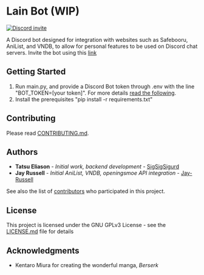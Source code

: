 # Lain Bot (WIP)
[![Discord invite](https://discordapp.com/api/guilds/554770485079179264/embed.png)](https://discord.gg/byDqmcX)

A Discord bot designed for integration with websites such as Safebooru, AniList, and VNDB, to allow for personal features to be used on Discord chat servers. Invite the bot using this [link](https://discord.com/oauth2/authorize?client_id=703061485781385358&scope=bot)

## Getting Started
1. Run main.py, and provide a Discord Bot token through .env with the line "BOT_TOKEN=\[your token\]". For more details [read the following](https://discord.com/developers/).
2. Install the prerequisites "pip install -r requirements.txt"

## Contributing
Please read [CONTRIBUTING.md](https://gist.github.com/PurpleBooth/b24679402957c63ec426).

## Authors
* **Tatsu Eliason** - *Initial work, backend development* - [SigSigSigurd](https://github.com/SigSigSigurd)
* **Jay Russell** - *Initial AniList, VNDB, openingsmoe API integration* - [Jay-Russell](https://github.com/Jay-Russell)

See also the list of [contributors](https://github.com/SigSigSigurd/kotori-san-bot/contributors) who participated in this project.

## License
This project is licensed under the GNU GPLv3 License - see the [LICENSE.md](LICENSE.md) file for details

## Acknowledgments
* Kentaro Miura for creating the wonderful manga, *Berserk*
